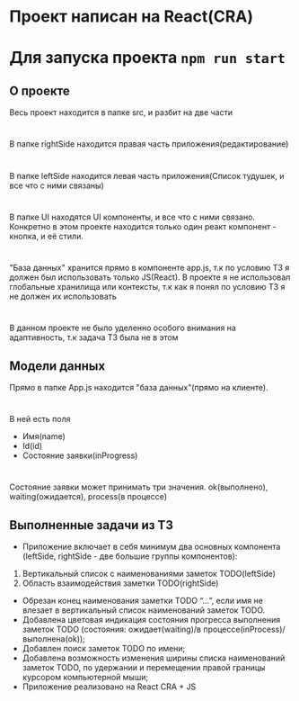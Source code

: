 # Проект написан на React(CRA)

# Для запуска проекта `npm run start`

## О проекте
Весь проект находится в папке src, и разбит на две части
#
В папке rightSide находится правая часть приложения(редактирование)
#
В папке leftSide находится левая часть приложения(Список тудушек, и все что с ними связаны)
#
В папке UI находятся UI компоненты, и все что с ними связано. Конкретно в этом проекте находится только один реакт компонент - кнопка, и её стили.
#
"База данных" хранится прямо в компоненте app.js, т.к по условию ТЗ я должен был использовать только JS(React). В проекте я не использовал глобальные хранилища или контексты, т.к как я понял по условию ТЗ я не должен их использовать
#
В данном проекте не было уделенно особого внимания на адаптивность, т.к задача ТЗ была не в этом

## Модели данных

Прямо в папке App.js находится "база данных"(прямо на клиенте).
#
В ней есть поля 
- Имя(name)
- Id(id)
- Состояние заявки(inProgress)
#
Состояние заявки может принимать три значения. ok(выполнено), waiting(ожидается), process(в процессе)
## Выполненные задачи из ТЗ

- Приложение включает в себя минимум два основных компонента (leftSide, rightSide - две большие группы компонентов):
1)	Вертикальный список с наименованиями заметок TODO(leftSide)
2)	Область взаимодействия заметки TODO(rightSide)

- Обрезан конец наименования заметки TODO “…”, если имя не влезает в вертикальный список наименований заметок TODO.
- Добавлена цветовая индикация состояния прогресса выполнения заметок TODO (состояния: ожидает(waiting)/в процессе(inProcess)/выполнена(ok));
- Добавлен поиск заметок TODO по имени;
- Добавлена возможность изменения ширины списка наименований заметок TODO, по удержании и перемещении правой границы курсором компьютерной мыши;
- Приложение реализовано на React CRA + JS







